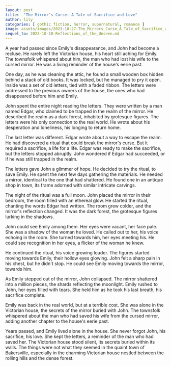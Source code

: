 ```yaml
---
layout: post
title:  "The Mirror's Curse: A Tale of Sacrifice and Love"
author: lily
categories: [ gothic fiction, horror, supernatural, romance ]
image: assets/images/2023-10-27-The_Mirrors_Curse_A_Tale_of_Sacrifice_and_Love.png
sequel_to: 2023-10-18-Reflections_of_the_Unseen.md
---
```


A year had passed since Emily's disappearance, and John had become a recluse. He rarely left the Victorian house, his heart still aching for Emily. The townsfolk whispered about him, the man who had lost his wife to the cursed mirror. He was a living reminder of the house's eerie past.

One day, as he was cleaning the attic, he found a small wooden box hidden behind a stack of old books. It was locked, but he managed to pry it open. Inside was a set of old letters, tied with a faded ribbon. The letters were addressed to the previous owners of the house, the ones who had disappeared before him and Emily.

John spent the entire night reading the letters. They were written by a man named Edgar, who claimed to be trapped in the realm of the mirror. He described the realm as a dark forest, inhabited by grotesque figures. The letters were his only connection to the real world. He wrote about his desperation and loneliness, his longing to return home.

The last letter was different. Edgar wrote about a way to escape the realm. He had discovered a ritual that could break the mirror's curse. But it required a sacrifice, a life for a life. Edgar was ready to make the sacrifice, but the letters stopped abruptly. John wondered if Edgar had succeeded, or if he was still trapped in the realm.

The letters gave John a glimmer of hope. He decided to try the ritual, to save Emily. He spent the next few days gathering the materials. He needed a mirror, identical to the one that had shattered. He found one in an antique shop in town, its frame adorned with similar intricate carvings.

The night of the ritual was a full moon. John placed the mirror in their bedroom, the room filled with an ethereal glow. He started the ritual, chanting the words Edgar had written. The room grew colder, and the mirror's reflection changed. It was the dark forest, the grotesque figures lurking in the shadows.

John could see Emily among them. Her eyes were vacant, her face pale. She was a shadow of the woman he loved. He called out to her, his voice echoing in the room. She turned towards him, her eyes meeting his. He could see recognition in her eyes, a flicker of the woman he knew.

He continued the ritual, his voice growing louder. The figures started moving towards Emily, their hollow eyes glowing. John felt a sharp pain in his chest, but he didn't stop. He could see Emily moving towards the mirror, towards him.

As Emily stepped out of the mirror, John collapsed. The mirror shattered into a million pieces, the shards reflecting the moonlight. Emily rushed to John, her eyes filled with tears. She held him as he took his last breath, his sacrifice complete.

Emily was back in the real world, but at a terrible cost. She was alone in the Victorian house, the secrets of the mirror buried with John. The townsfolk whispered about the man who had saved his wife from the cursed mirror, adding another chapter to the house's eerie past.

Years passed, and Emily lived alone in the house. She never forgot John, his sacrifice, his love. She kept the letters, a reminder of the man who had saved her. The Victorian house stood silent, its secrets buried within its walls. The things were not what they seemed in the quaint town of Bakersville, especially in the charming Victorian house nestled between the rolling hills and the dense forest.
